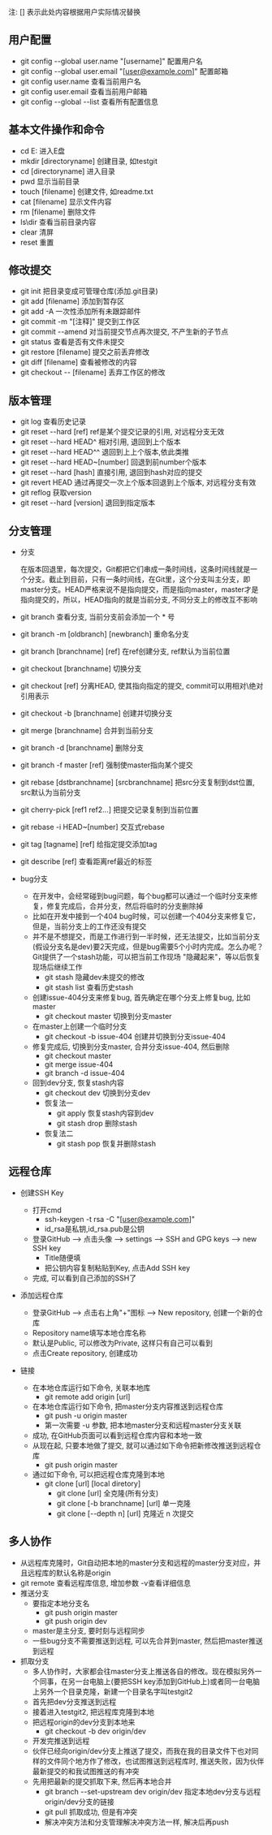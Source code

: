 注: [] 表示此处内容根据用户实际情况替换



## 用户配置

-   git config --global user.name "[username]" 配置用户名
-   git config --global user.email "[user@example.com\]" 配置邮箱
-   git config user.name 查看当前用户名
-   git config user.email 查看当前用户邮箱
-   git config --global --list 查看所有配置信息



## 基本文件操作和命令

-   cd E: 进入E盘
-   mkdir [directoryname] 创建目录, 如testgit
-   cd [directoryname] 进入目录
-   pwd 显示当前目录
-   touch [filename] 创建文件, 如readme.txt
-   cat [filename] 显示文件内容
-   rm [filename] 删除文件
-   ls\dir 查看当前目录内容
-   clear 清屏
-   reset 重置



## 修改提交

-   git init 把目录变成可管理仓库(添加.git目录)
-   git add [filename] 添加到暂存区
-   git add -A 一次性添加所有未跟踪邮件
-   git commit -m "[注释]" 提交到工作区
-   git commit --amend 对当前提交节点再次提交, 不产生新的子节点
-   git status 查看是否有文件未提交
-   git restore [filename] 提交之前丢弃修改
-   git diff [filename] 查看被修改的内容
-   git checkout -- [filename] 丢弃工作区的修改



## 版本管理

-   git log 查看历史记录
-   git reset --hard [ref] ref是某个提交记录的引用, 对远程分支无效
-   git reset --hard HEAD^ 相对引用, 退回到上个版本
-   git reset --hard HEAD^^ 退回到上上个版本,依此类推
-   git reset --hard HEAD~[number] 回退到前number个版本
-   git reset --hard [hash] 直接引用, 退回到hash对应的提交
-   git revert HEAD 通过再提交一次上个版本回退到上个版本, 对远程分支有效
-   git reflog 获取version
-   git reset --hard [version] 退回到指定版本





## 分支管理

-   分支

    ​	在版本回退里，每次提交，Git都把它们串成一条时间线，这条时间线就是一个分支。截止到目前，只有一条时间线，在Git里，这个分支叫主分支，即master分支。HEAD严格来说不是指向提交，而是指向master，master才是指向提交的，所以，HEAD指向的就是当前分支, 不同分支上的修改互不影响

-   git branch 查看分支, 当前分支前会添加一个 * 号

-   git branch -m [oldbranch] [newbranch] 重命名分支

-   git branch [branchname] [ref] 在ref创建分支, ref默认为当前位置

-   git checkout [branchname] 切换分支

-   git checkout [ref] 分离HEAD, 使其指向指定的提交, commit可以用相对\绝对引用表示

-   git checkout -b [branchname] 创建并切换分支

-   git merge [branchname] 合并到当前分支

-   git branch -d [branchname] 删除分支

-   git branch -f master [ref] 强制使master指向某个提交

-   git rebase [dstbranchname] [srcbranchname] 把src分支复制到dst位置, src默认为当前分支

-   git cherry-pick [ref1 ref2...] 把提交记录复制到当前位置

-   git rebase -i HEAD~[number] 交互式rebase

-   git tag [tagname] [ref] 给指定提交添加tag

-   git describe [ref] 查看距离ref最近的标签

-   bug分支

    -   在开发中，会经常碰到bug问题，每个bug都可以通过一个临时分支来修复，修复完成后，合并分支，然后将临时的分支删除掉
    -   比如在开发中接到一个404 bug时候，可以创建一个404分支来修复它，但是，当前分支上的工作还没有提交
    -   并不是不想提交，而是工作进行到一半时候，还无法提交，比如当前分支(假设分支名是dev)要2天完成，但是bug需要5个小时内完成。怎么办呢？Git提供了一个stash功能，可以把当前工作现场 "隐藏起来"，等以后恢复现场后继续工作
        -   git stash 隐藏dev未提交的修改
        -   git stash list 查看历史stash
    -   创建issue-404分支来修复bug, 首先确定在哪个分支上修复bug, 比如master
        -   git checkout master 切换到分支master
    -   在master上创建一个临时分支
        -   git checkout -b issue-404 创建并切换到分支issue-404
    -   修复完成后, 切换到分支master, 合并分支issue-404, 然后删除
        -   git checkout master
        -   git merge issue-404
        -   git branch -d issue-404
    -   回到dev分支, 恢复stash内容
        -   git checkout dev 切换到分支dev
        -   恢复法一
            -   git apply 恢复stash内容到dev
            -   git stash drop 删除stash
        -   恢复法二
            -   git stash pop 恢复并删除stash



## 远程仓库

-   创建SSH Key 

    -   打开cmd
        -   ssh-keygen -t rsa -C "[user@example.com]"
        -   id_rsa是私钥,id_rsa.pub是公钥
    -   登录GitHub --> 点击头像 --> settings --> SSH and GPG keys --> new SSH key
        -   Title随便填
        -   把公钥内容复制粘贴到Key, 点击Add SSH key
    -   完成, 可以看到自己添加的SSH了

    

-   添加远程仓库

    -   登录GitHub --> 点击右上角"+"图标 --> New repository, 创建一个新的仓库
    -   Repository name填写本地仓库名称
    -   默认是Public, 可以修改为Private, 这样只有自己可以看到
    -   点击Create repository, 创建成功

-   链接

    -   在本地仓库运行如下命令, 关联本地库
        -   git remote add origin [url]
    -   在本地仓库运行如下命令, 把master分支内容推送到远程仓库
        -   git push -u origin master
        -   第一次需要 -u 参数, 把本地master分支和远程master分支关联
    -   成功, 在GitHub页面可以看到远程仓库内容和本地一致
    -   从现在起, 只要本地做了提交, 就可以通过如下命令把新修改推送到远程仓库
        -   git push origin master
    -   通过如下命令, 可以把远程仓库克隆到本地
        -   git clone [url] [local diretory]
            -   git clone [url]  全克隆(所有分支)
            -   git clone [-b branchname] [url] 单一克隆
            -   git clone [--depth n] [url] 克隆近 n 次提交



## 多人协作

-   从远程库克隆时，Git自动把本地的master分支和远程的master分支对应，并且远程库的默认名称是origin
-   git remote 查看远程库信息, 增加参数 -v查看详细信息
-   推送分支
    -   要指定本地分支名
        -   git push origin master
        -   git push origin dev
    -   master是主分支, 要时刻与远程同步
    -   一些bug分支不需要推送到远程, 可以先合并到master, 然后把master推送到远程
-   抓取分支
    -   多人协作时，大家都会往master分支上推送各自的修改。现在模拟另外一个同事，在另一台电脑上(要把SSH key添加到GitHub上)或者同一台电脑上另外一个目录克隆，新建一个目录名字叫testgit2
    -   首先把dev分支推送到远程
    -   接着进入testgit2, 把远程库克隆到本地
    -   把远程origin的dev分支到本地来
        -   git checkout -b dev origin/dev
    -   开发完推送到远程
    -   伙伴已经向origin/dev分支上推送了提交，而我在我的目录文件下也对同样的文件同个地方作了修改，也试图推送到远程库时, 推送失败，因为伙伴最新提交的和我试图推送的有冲突
    -   先用把最新的提交抓取下来, 然后再本地合并
        -   git branch --set-upstream dev origin/dev 指定本地dev分支与远程origin/dev分支的链接
        -   git pull 抓取成功, 但是有冲突
        -   解决冲突方法和分支管理解决冲突方法一样, 解决后再push
